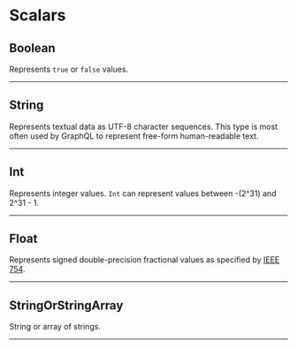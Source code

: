# Scalars

## Boolean

Represents `true` or `false` values.

---

## String

Represents textual data as UTF-8 character sequences. This type is most often used by GraphQL to represent free-form human-readable text.

---

## Int

Represents integer values. `Int` can represent values between -(2^31) and 2^31 - 1.

---

## Float

Represents signed double-precision fractional values as specified by [IEEE 754](https://en.wikipedia.org/wiki/IEEE_754).

---

## StringOrStringArray

String or array of strings.

---
